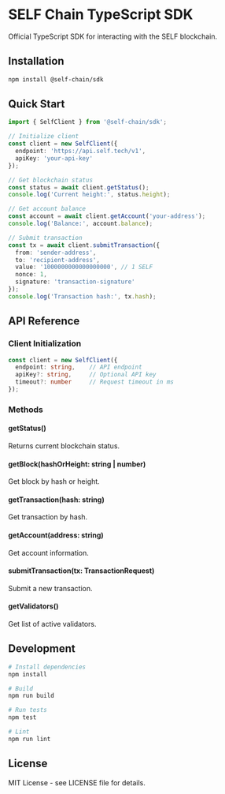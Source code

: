 # SELF Chain TypeScript SDK

Official TypeScript SDK for interacting with the SELF blockchain.

## Installation

```bash
npm install @self-chain/sdk
```

## Quick Start

```typescript
import { SelfClient } from '@self-chain/sdk';

// Initialize client
const client = new SelfClient({
  endpoint: 'https://api.self.tech/v1',
  apiKey: 'your-api-key'
});

// Get blockchain status
const status = await client.getStatus();
console.log('Current height:', status.height);

// Get account balance
const account = await client.getAccount('your-address');
console.log('Balance:', account.balance);

// Submit transaction
const tx = await client.submitTransaction({
  from: 'sender-address',
  to: 'recipient-address',
  value: '1000000000000000000', // 1 SELF
  nonce: 1,
  signature: 'transaction-signature'
});
console.log('Transaction hash:', tx.hash);
```

## API Reference

### Client Initialization

```typescript
const client = new SelfClient({
  endpoint: string,    // API endpoint
  apiKey?: string,     // Optional API key
  timeout?: number     // Request timeout in ms
});
```

### Methods

#### getStatus()
Returns current blockchain status.

#### getBlock(hashOrHeight: string | number)
Get block by hash or height.

#### getTransaction(hash: string)
Get transaction by hash.

#### getAccount(address: string)
Get account information.

#### submitTransaction(tx: TransactionRequest)
Submit a new transaction.

#### getValidators()
Get list of active validators.

## Development

```bash
# Install dependencies
npm install

# Build
npm run build

# Run tests
npm test

# Lint
npm run lint
```

## License

MIT License - see LICENSE file for details.
